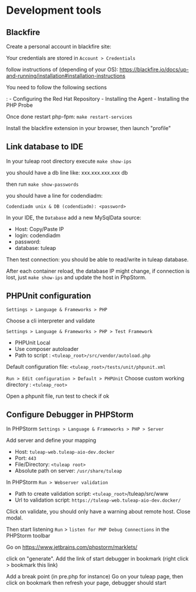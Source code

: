 # Development tools

## Blackfire

Create a personal account in blackfire site:

Your credentials are stored in `Account > Credentials`

follow instructions of (depending of your OS):
<https://blackfire.io/docs/up-and-running/installation#installation-instructions>

You need to follow the following sections

:   -   Configuring the Red Hat Repository
    -   Installing the Agent
    -   Installing the PHP Probe

Once done restart php-fpm: `make restart-services`

Install the blackfire extension in your browser, then launch \"profile\"

## Link database to IDE

In your tuleap root directory execute `make show-ips`

you should have a db line like: xxx.xxx.xxx.xxx db

then run `make show-passwords`

you should have a line for codendiadm:

`Codendiadm unix & DB (codendiadm): <password>`

In your IDE, the `Database` add a new MySqlData source:

-   Host: Copy/Paste IP
-   login: codendiadm
-   password: <password>
-   database: tuleap

Then test connection: you should be able to read/write in tuleap
database.

After each container reload, the database IP might change, if connection
is lost, just `make show-ips` and update the host in
PhpStorm.

## PHPUnit configuration

`Settings > Language & Frameworks > PHP`

Choose a cli interpreter and validate

`Settings > Language & Frameworks > PHP > Test Framework`

-   PHPUnit Local
-   Use composer autoloader
-   Path to script : `<tuleap_root>/src/vendor/autoload.php`

Default configuration file:
`<tuleap_root>/tests/unit/phpunit.xml`

`Run > Edit configuration > Default > PHPUnit` Choose
custom working directory : `<tuleap_root>`

Open a phpunit file, run test to check if ok

## Configure Debugger in PHPStorm

In PHPStorm `Settings > Language & Frameworks > PHP > Server`

Add server and define your mapping

-   Host: `tuleap-web.tuleap-aio-dev.docker`
-   Port: `443`
-   File/Directory: `<tuleap root>`
-   Absolute path on server: `/usr/share/tuleap`

In PHPStorm `Run > Webserver validation`

-   Path to create validation script: `<tuleap_root>`/tuleap/src/www
-   Url to validation script: `https://tuleap-web.tuleap-aio-dev.docker/`

Click on validate, you should only have a warning about remote host.
Close modal.

Then start listening `Run` > `listen for PHP Debug
Connections` in the PHPStorm toolbar

Go on <https://www.jetbrains.com/phpstorm/marklets/>

click on \"generate\". Add the link of start debugger in bookmark (right
click > bookmark this link)

Add a break point (in pre.php for instance) Go on your tuleap page, then
click on bookmark then refresh your page, debugger should start
